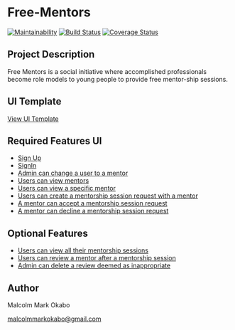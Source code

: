 # Free-Mentors
[![Maintainability](https://api.codeclimate.com/v1/badges/63f019adb5646baab5cb/maintainability)](https://codeclimate.com/github/MalcolmMark/Free-Mentors/maintainability) [![Build Status](https://travis-ci.org/MalcolmMark/Free-Mentors.svg?branch=develop)](https://travis-ci.org/MalcolmMark/Free-Mentors) [![Coverage Status](https://coveralls.io/repos/github/MalcolmMark/Free-Mentors/badge.svg?branch=develop)](https://coveralls.io/github/MalcolmMark/Free-Mentors?branch=develop)

## Project Description
Free Mentors is a social initiative where accomplished professionals become role models to young people to provide free mentor-ship sessions.

## UI Template
[View UI Template](https://malcolmmark.github.io/Free-Mentors/UI/)

## Required Features UI
- [Sign Up](https://malcolmmark.github.io/Free-Mentors/UI/signup.html)
- [SignIn](https://malcolmmark.github.io/Free-Mentors/UI/signin.html)
- [Admin can change a user to a mentor](https://malcolmmark.github.io/Free-Mentors/UI/admin/mentor.html)
- [Users can view mentors](https://malcolmmark.github.io/Free-Mentors/UI/allmentors.html)
- [Users can view a specific mentor](https://malcolmmark.github.io/Free-Mentors/UI/mentor.html)
- [Users can create a mentorship session request with a mentor](https://malcolmmark.github.io/Free-Mentors/UI/createMentorship.html)
- [A mentor can accept a mentorship session request](https://malcolmmark.github.io/Free-Mentors/UI/requests.html)
- [A mentor can decline a mentorship session request](https://malcolmmark.github.io/Free-Mentors/UI/requests.html)

## Optional Features
- [Users can view all their mentorship sessions]()
- [Users can review a mentor after a mentorship session]()
- [Admin can delete a review deemed as inappropriate]()

## Author
Malcolm Mark Okabo

malcolmmarkokabo@gmail.com
